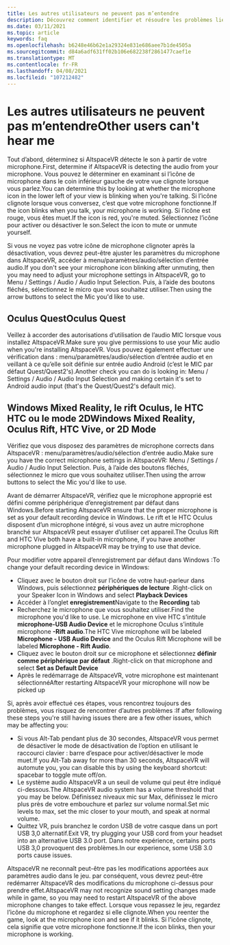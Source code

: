 ```yaml
---
title: Les autres utilisateurs ne peuvent pas m’entendre
description: Découvrez comment identifier et résoudre les problèmes liés à d’autres utilisateurs qui ne sont pas en mesure de s’entendre dans AltspaceVR.
ms.date: 03/11/2021
ms.topic: article
keywords: faq
ms.openlocfilehash: b6248e46b62e1a29324e831e686aee7b1de4505a
ms.sourcegitcommit: d84a6adf631ff02b106e682238f2861477caef1e
ms.translationtype: MT
ms.contentlocale: fr-FR
ms.lasthandoff: 04/08/2021
ms.locfileid: "107212482"
---
```

# <a name="other-users-cant-hear-me"></a><span data-ttu-id="8112b-104">Les autres utilisateurs ne peuvent pas m’entendre</span><span class="sxs-lookup"><span data-stu-id="8112b-104">Other users can't hear me</span></span>

<span data-ttu-id="8112b-105">Tout d’abord, déterminez si AltspaceVR détecte le son à partir de votre microphone.</span><span class="sxs-lookup"><span data-stu-id="8112b-105">First, determine if AltspaceVR is detecting the audio from your microphone.</span></span> <span data-ttu-id="8112b-106">Vous pouvez le déterminer en examinant si l’icône de microphone dans le coin inférieur gauche de votre vue clignote lorsque vous parlez.</span><span class="sxs-lookup"><span data-stu-id="8112b-106">You can determine this by looking at whether the microphone icon in the lower left of your view is blinking when you're talking.</span></span> <span data-ttu-id="8112b-107">Si l’icône clignote lorsque vous conversez, c’est que votre microphone fonctionne.</span><span class="sxs-lookup"><span data-stu-id="8112b-107">If the icon blinks when you talk, your microphone is working.</span></span> <span data-ttu-id="8112b-108">Si l’icône est rouge, vous êtes muet.</span><span class="sxs-lookup"><span data-stu-id="8112b-108">If the icon is red, you're muted.</span></span> <span data-ttu-id="8112b-109">Sélectionnez l’icône pour activer ou désactiver le son.</span><span class="sxs-lookup"><span data-stu-id="8112b-109">Select the icon to mute or unmute yourself.</span></span>

<span data-ttu-id="8112b-110">Si vous ne voyez pas votre icône de microphone clignoter après la désactivation, vous devrez peut-être ajuster les paramètres du microphone dans AltspaceVR, accéder à menu/paramètres/audio/sélection d’entrée audio.</span><span class="sxs-lookup"><span data-stu-id="8112b-110">If you don't see your microphone icon blinking after unmuting, then you may need to adjust your microphone settings in AltspaceVR, go to Menu / Settings / Audio / Audio Input Selection.</span></span> <span data-ttu-id="8112b-111">Puis, à l’aide des boutons fléchés, sélectionnez le micro que vous souhaitez utiliser.</span><span class="sxs-lookup"><span data-stu-id="8112b-111">Then using the arrow buttons to select the Mic you'd like to use.</span></span>
 
## <a name="oculus-quest"></a><span data-ttu-id="8112b-112">Oculus Quest</span><span class="sxs-lookup"><span data-stu-id="8112b-112">Oculus Quest</span></span> 

<span data-ttu-id="8112b-113">Veillez à accorder des autorisations d’utilisation de l’audio MIC lorsque vous installez AltspaceVR.</span><span class="sxs-lookup"><span data-stu-id="8112b-113">Make sure you give permissions to use your Mic audio when you're installing AltspaceVR.</span></span> <span data-ttu-id="8112b-114">Vous pouvez également effectuer une vérification dans : menu/paramètres/audio/sélection d’entrée audio et en veillant à ce qu’elle soit définie sur entrée audio Android (c’est le MIC par défaut Quest/Quest2's).</span><span class="sxs-lookup"><span data-stu-id="8112b-114">Another check you can do is looking in: Menu / Settings / Audio / Audio Input Selection and making certain it's set to Android audio input (that's the Quest/Quest2's default mic).</span></span>
 
## <a name="windows-mixed-reality-oculus-rift-htc-vive-or-2d-mode"></a><span data-ttu-id="8112b-115">Windows Mixed Reality, le rift Oculus, le HTC HTC ou le mode 2D</span><span class="sxs-lookup"><span data-stu-id="8112b-115">Windows Mixed Reality, Oculus Rift, HTC Vive, or 2D Mode</span></span>

<span data-ttu-id="8112b-116">Vérifiez que vous disposez des paramètres de microphone corrects dans AltspaceVR : menu/paramètres/audio/sélection d’entrée audio.</span><span class="sxs-lookup"><span data-stu-id="8112b-116">Make sure you have the correct microphone settings in AltspaceVR: Menu / Settings / Audio / Audio Input Selection.</span></span> <span data-ttu-id="8112b-117">Puis, à l’aide des boutons fléchés, sélectionnez le micro que vous souhaitez utiliser.</span><span class="sxs-lookup"><span data-stu-id="8112b-117">Then using the arrow buttons to select the Mic you'd like to use.</span></span>

<span data-ttu-id="8112b-118">Avant de démarrer AltspaceVR, vérifiez que le microphone approprié est défini comme périphérique d’enregistrement par défaut dans Windows.</span><span class="sxs-lookup"><span data-stu-id="8112b-118">Before starting AltspaceVR ensure that the proper microphone is set as your default recording device in Windows.</span></span> <span data-ttu-id="8112b-119">Le rift et le HTC Oculus disposent d’un microphone intégré, si vous avez un autre microphone branché sur AltspaceVR peut essayer d’utiliser cet appareil.</span><span class="sxs-lookup"><span data-stu-id="8112b-119">The Oculus Rift and HTC Vive both have a built-in microphone, if you have another microphone plugged in AltspaceVR may be trying to use that device.</span></span>
 
<span data-ttu-id="8112b-120">Pour modifier votre appareil d’enregistrement par défaut dans Windows :</span><span class="sxs-lookup"><span data-stu-id="8112b-120">To change your default recording device in Windows:</span></span>
* <span data-ttu-id="8112b-121">Cliquez avec le bouton droit sur l’icône de votre haut-parleur dans Windows, puis sélectionnez **périphériques de lecture** .</span><span class="sxs-lookup"><span data-stu-id="8112b-121">Right-click on your Speaker Icon in Windows and select **Playback Devices**</span></span>
* <span data-ttu-id="8112b-122">Accéder à l’onglet **enregistrement**</span><span class="sxs-lookup"><span data-stu-id="8112b-122">Navigate to the **Recording** tab</span></span>
* <span data-ttu-id="8112b-123">Recherchez le microphone que vous souhaitez utiliser.</span><span class="sxs-lookup"><span data-stu-id="8112b-123">Find the microphone you'd like to use.</span></span> <span data-ttu-id="8112b-124">Le microphone en vive HTC s’intitule **microphone-USB Audio Device** et le microphone Oculus s’intitule microphone **-Rift audio**.</span><span class="sxs-lookup"><span data-stu-id="8112b-124">The HTC Vive microphone will be labeled **Microphone - USB Audio Device** and the Oculus Rift Microphone will be labeled **Microphone - Rift Audio**.</span></span>
* <span data-ttu-id="8112b-125">Cliquez avec le bouton droit sur ce microphone et sélectionnez **définir comme périphérique par défaut** .</span><span class="sxs-lookup"><span data-stu-id="8112b-125">Right-click on that microphone and select **Set as Default Device**</span></span>
* <span data-ttu-id="8112b-126">Après le redémarrage de AltspaceVR, votre microphone est maintenant sélectionné</span><span class="sxs-lookup"><span data-stu-id="8112b-126">After restarting AltspaceVR your microphone will now be picked up</span></span>
 
<span data-ttu-id="8112b-127">Si, après avoir effectué ces étapes, vous rencontrez toujours des problèmes, vous risquez de rencontrer d’autres problèmes :</span><span class="sxs-lookup"><span data-stu-id="8112b-127">If after following these steps you're still having issues there are a few other issues, which may be affecting you:</span></span>
* <span data-ttu-id="8112b-128">Si vous Alt-Tab pendant plus de 30 secondes, AltspaceVR vous permet de désactiver le mode de désactivation de l’option en utilisant le raccourci clavier : barre d’espace pour activer/désactiver le mode muet.</span><span class="sxs-lookup"><span data-stu-id="8112b-128">If you Alt-Tab away for more than 30 seconds, AltspaceVR will automute you, you can disable this by using the keyboard shortcut: spacebar to toggle mute off/on.</span></span>
* <span data-ttu-id="8112b-129">Le système audio AltspaceVR a un seuil de volume qui peut être indiqué ci-dessous.</span><span class="sxs-lookup"><span data-stu-id="8112b-129">The AltspaceVR audio system has a volume threshold that you may be below.</span></span> <span data-ttu-id="8112b-130">Définissez niveaux mic sur Max, définissez le micro plus près de votre embouchure et parlez sur volume normal.</span><span class="sxs-lookup"><span data-stu-id="8112b-130">Set mic levels to max, set the mic closer to your mouth, and speak at normal volume.</span></span>
* <span data-ttu-id="8112b-131">Quittez VR, puis branchez le cordon USB de votre casque dans un port USB 3,0 alternatif.</span><span class="sxs-lookup"><span data-stu-id="8112b-131">Exit VR, try plugging your USB cord from your headset into an alternative USB 3.0 port.</span></span> <span data-ttu-id="8112b-132">Dans notre expérience, certains ports USB 3,0 provoquent des problèmes.</span><span class="sxs-lookup"><span data-stu-id="8112b-132">In our experience, some USB 3.0 ports cause issues.</span></span>

<span data-ttu-id="8112b-133">AltspaceVR ne reconnaît peut-être pas les modifications apportées aux paramètres audio dans le jeu. par conséquent, vous devrez peut-être redémarrer AltspaceVR des modifications du microphone ci-dessus pour prendre effet.</span><span class="sxs-lookup"><span data-stu-id="8112b-133">AltspaceVR may not recognize sound setting changes made while in game, so you may need to restart AltspaceVR of the above microphone changes to take effect.</span></span>  <span data-ttu-id="8112b-134">Lorsque vous repassez le jeu, regardez l’icône du microphone et regardez si elle clignote.</span><span class="sxs-lookup"><span data-stu-id="8112b-134">When you reenter the game, look at the microphone icon and see if it blinks.</span></span> <span data-ttu-id="8112b-135">Si l’icône clignote, cela signifie que votre microphone fonctionne.</span><span class="sxs-lookup"><span data-stu-id="8112b-135">If the icon blinks, then your microphone is working.</span></span>